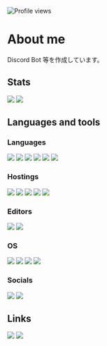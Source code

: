 ![Profile views](https://komarev.com/ghpvc/?username=tubuanha)

# About me

Discord Bot 等を作成しています。

## Stats

![](https://github-readme-stats.vercel.app/api/?username=Khsmty&show_icons=true&count_private=true&theme=dark&title_color=c9d1d9&icon_color=f78166&bg_color=0d1117&hide_border=true)
![](https://github-readme-stats.vercel.app/api/top-langs/?username=Khsmty&layout=compact&theme=dark&title_color=c9d1d9&bg_color=0d1117&hide_border=true)

## Languages and tools

### Languages

![](https://img.shields.io/badge/Node.js-3c873a?labelColor=black&logo=node.js)
![](https://img.shields.io/badge/Nuxt.js-41b883?labelColor=black&logo=nuxt.js)
![](https://img.shields.io/badge/Vue.js-34495e?labelColor=black&logo=vue.js)
![](https://img.shields.io/badge/JavaScript-f0db4f?labelColor=black&logo=javascript)
![](https://img.shields.io/badge/TypeScript-007acc?labelColor=black&logo=typescript)
![](https://img.shields.io/badge/Python-ffe873?labelColor=black&logo=python)

### Hostings

![](https://img.shields.io/badge/Cloudflare-f48120?labelColor=black&logo=cloudflare)
![](https://img.shields.io/badge/Heroku-6762a6?labelColor=black&logo=heroku)
![](https://img.shields.io/badge/Vercel-f5f5f5?labelColor=black&logo=vercel)
![](https://img.shields.io/badge/Netlify-00c7b7?labelColor=black&logo=netlify)
![](https://img.shields.io/badge/Replit-9c9c9c?labelColor=black&logo=replit)

### Editors

![](https://img.shields.io/badge/Visual_Studio_Code-0078d7?labelColor=black&logo=visual-studio-code)
![](https://img.shields.io/badge/IntelliJ_IDEA-f25622?labelColor=black&logo=intellij-idea)

### OS

![](https://img.shields.io/badge/Windows-00a4ef?labelColor=black&logo=windows)
![](https://img.shields.io/badge/Linux-ffea00?labelColor=black&logo=linux)
![](https://img.shields.io/badge/Android-32de84?labelColor=black&logo=android)
![](https://img.shields.io/badge/iPadOS-ff87cf?labelColor=black&logo=ios)

### Socials

[![](https://img.shields.io/badge/Twitter_(@Khsmty)-1da1f2?labelColor=black&logo=twitter)](https://twitter.com/Khsmty)
[![](https://img.shields.io/badge/Discord_(Khsmty%234051)-5865f2?labelColor=black&logo=discord)](https://discord.com/users/723052392911863858)

## Links

[![](https://ricapitolare.vercel.app/svg?url=https://tubuanha.com)](https://tubuanha.com)
[![](https://ricapitolare.vercel.app/svg?url=https://dissoku.net)](https://dissoku.net)
